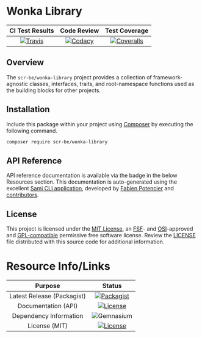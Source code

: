 # Wonka Library

| CI Test Results | Code Review     | Test Coverage   |
|:---------------:|:---------------:|:---------------:|
| [![Travis](https://scr.be/wonka-library/travis_shield)](https://scr.be/wonka-library/travis) | [![Codacy](https://scr.be/wonka-library/codacy_shield)](https://scr.be/wonka-library/codacy) | [![Coveralls](https://scr.be/wonka-library/coveralls_shield)](https://scr.be/wonka-library/coveralls) |

## Overview

The `scr-be/wonka-library` project provides a collection of framework-agnostic classes, interfaces, traits, and root-namespace
functions used as the building blocks for other projects.

## Installation

Include this package within your project using [Composer](https://getcomposer.com)
by executing the following command.

```bash
composer require scr-be/wonka-library
```

## API Reference

API reference documentation is available via the badge in the below Resources
section. This documentation is auto-generated using the excellent
[Sami CLI application](https://github.com/FriendsOfPHP/Sami), developed by
[Fabien Potencier](https://github.com/fabpot) and
[contributors](https://github.com/FriendsOfPHP/Sami/graphs/contributors).

## License

This project is licensed under the
[MIT License](https://github.com/scr-be/wonka-library/blob/master/LICENSE.md), an
[FSF](https://en.wikipedia.org/wiki/Free_Software_Foundation)- and 
[OSI](https://en.wikipedia.org/wiki/Open_Source_Initiative)-approved and
[GPL-compatible](https://en.wikipedia.org/wiki/GNU_General_Public_License#Compatibility_and_multi-licensing)
permissive free software license. Review the
[LICENSE](https://github.com/scr-be/wonka-library/blob/master/LICENSE.md)
file distributed with this source code for additional information.

# Resource Info/Links

| Purpose | Status |
|:-------:|:------:|
| Latest Release (Packagist) | [![Packagist](https://scr.be/wonka-library/packagist_shield)](https://scr.be/wonka-library/packagist) |
| Documentation (API)        | [![License](https://scr.be/wonka-library/api_shield)](https://scr.be/wonka-library/api) |
| Dependency Information     | ![Gemnasium](https://scr.be/go/no_deps_shield)
| License (MIT)              | [![License](https://scr.be/wonka-library/license_shield)](https://scr.be/wonka-library/license) |
